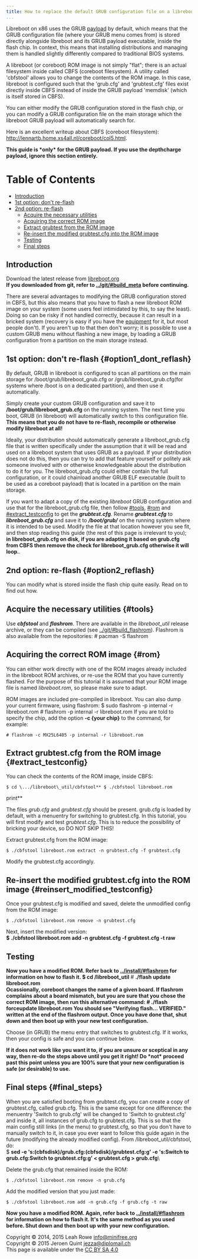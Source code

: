 ```yaml
---
title: How to replace the default GRUB configuration file on a libreboot system 
...
```


Libreboot on x86 uses the GRUB
[payload](http://www.coreboot.org/Payloads#GRUB_2) by default, which
means that the GRUB configuration file (where your GRUB menu comes from)
is stored directly alongside libreboot and its GRUB payload executable,
inside the flash chip. In context, this means that installing
distributions and managing them is handled slightly differently compared
to traditional BIOS systems.

A libreboot (or coreboot) ROM image is not simply "flat"; there is an
actual filesystem inside called CBFS (coreboot filesystem). A utility
called 'cbfstool' allows you to change the contents of the ROM image.
In this case, libreboot is configured such that the 'grub.cfg' and
'grubtest.cfg' files exist directly inside CBFS instead of inside the
GRUB payload 'memdisk' (which is itself stored in CBFS).

You can either modify the GRUB configuration stored in the flash chip,
or you can modify a GRUB configuration file on the main storage which
the libreboot GRUB payload will automatically search for.

Here is an excellent writeup about CBFS (coreboot filesystem):
<http://lennartb.home.xs4all.nl/coreboot/col5.html>.

**This guide is \*only\* for the GRUB payload. If you use the
depthcharge payload, ignore this section entirely.**

Table of Contents
=================

-   [Introduction](#introduction)
-   [1st option: don't re-flash](#option1_dont_reflash)
-   [2nd option: re-flash](#option2_reflash)
    -   [Acquire the necessary utilities](#tools)
    -   [Acquiring the correct ROM image](#rom)
    -   [Extract grubtest from the ROM image](#extract_testconfig)
    -   [Re-insert the modified grubtest.cfg into the ROM
        image](#reinsert_modified_testconfig)
    -   [Testing](#testing)
    -   [Final steps](#final_steps)

Introduction
------------

Download the latest release from [libreboot.org](/)\
**If you downloaded from git, refer to
[../git/\#build\_meta](../git/#build_meta) before continuing.**

There are several advantages to modifying the GRUB configuration stored
in CBFS, but this also means that you have to flash a new libreboot ROM
image on your system (some users feel intimidated by this, to say the
least). Doing so can be risky if not handled correctly, because it can
result in a bricked system (recovery is easy if you have the
[equipment](../install/bbb_setup.md) for it, but most people don't).
If you aren't up to that then don't worry; it is possible to use a
custom GRUB menu without flashing a new image, by loading a GRUB
configuration from a partition on the main storage instead.

1st option: don't re-flash {#option1_dont_reflash}
---------------------------

By default, GRUB in libreboot is configured to scan all partitions on
the main storage for /boot/grub/libreboot\_grub.cfg or
/grub/libreboot\_grub.cfg(for systems where /boot is on a dedicated
partition), and then use it automatically.

Simply create your custom GRUB configuration and save it to
**/boot/grub/libreboot\_grub.cfg** on the running system. The next time
you boot, GRUB (in libreboot) will automatically switch to this
configuration file. **This means that you do not have to re-flash,
recompile or otherwise modify libreboot at all!**

Ideally, your distribution should automatically generate a
libreboot\_grub.cfg file that is written specifically under the
assumption that it will be read and used on a libreboot system that uses
GRUB as a payload. If your distribution does not do this, then you can
try to add that feature yourself or politely ask someone involved with
or otherwise knowledgeable about the distribution to do it for you. The
libreboot\_grub.cfg could either contain the full configuration, or it
could chainload another GRUB ELF executable (built to be used as a
coreboot payload) that is located in a partition on the main storage.

If you want to adapt a copy of the existing *libreboot* GRUB
configuration and use that for the libreboot\_grub.cfg file, then follow
[\#tools](#tools), [\#rom](#rom) and
[\#extract\_testconfig](#extract_testconfig) to get the
***grubtest.cfg***. Rename ***grubtest.cfg*** to
***libreboot\_grub.cfg*** and save it to ***/boot/grub/*** on the
running system where it is intended to be used. Modify the file at that
location however you see fit, and then stop reading this guide (the rest
of this page is irrelevant to you); **in libreboot\_grub.cfg on disk, if
you are adapting it based on grub.cfg from CBFS then remove the check
for libreboot\_grub.cfg otherwise it will loop.**.

2nd option: re-flash {#option2_reflash}
--------------------

You can modify what is stored inside the flash chip quite easily. Read
on to find out how.

Acquire the necessary utilities {#tools}
-------------------------------

Use ***cbfstool*** and ***flashrom***. There are available in the
*libreboot\_util* release archive, or they can be compiled (see
[../git/\#build\_flashrom](../git/#build_flashrom)). Flashrom is also
available from the repositories:
    # pacman -S flashrom

Acquiring the correct ROM image {#rom}
-------------------------------

You can either work directly with one of the ROM images already included
in the libreboot ROM archives, or re-use the ROM that you have currently
flashed. For the purpose of this tutorial it is assumed that your ROM
image file is named *libreboot.rom*, so please make sure to adapt.

ROM images are included pre-compiled in libreboot. You can also dump
your current firmware, using flashrom:
    $ sudo flashrom -p internal -r libreboot.rom
    # flashrom -p internal -r libreboot.rom
If you are told to specify the chip, add the option **-c {your chip}**
to the command, for example:

    # flashrom -c MX25L6405 -p internal -r libreboot.rom

Extract grubtest.cfg from the ROM image {#extract_testconfig}
---------------------------------------

You can check the contents of the ROM image, inside CBFS:

    $ cd \.../libreboot\_util/cbfstool** $ ./cbfstool libreboot.rom
print**

The files *grub.cfg* and *grubtest.cfg* should be present. grub.cfg is
loaded by default, with a menuentry for switching to grubtest.cfg. In
this tutorial, you will first modify and test *grubtest.cfg*. This is to
reduce the possibility of bricking your device, so DO NOT SKIP THIS!

Extract grubtest.cfg from the ROM image:

    $ ./cbfstool libreboot.rom extract -n grubtest.cfg -f grubtest.cfg

Modify the grubtest.cfg accordingly.

Re-insert the modified grubtest.cfg into the ROM image {#reinsert_modified_testconfig}
------------------------------------------------------

Once your grubtest.cfg is modified and saved, delete the unmodified
config from the ROM image:

    $ ./cbfstool libreboot.rom remove -n grubtest.cfg

Next, insert the modified version:\
**\$ ./cbfstool libreboot.rom add -n grubtest.cfg -f grubtest.cfg -t
raw**

Testing
-------

**Now you have a modified ROM. Refer back to
[../install/\#flashrom](../install/#flashrom) for information on how to
flash it.
    $ cd /libreboot\_util** \# **./flash update libreboot.rom\
Ocassionally, coreboot changes the name of a given board. If flashrom
complains about a board mismatch, but you are sure that you chose the
correct ROM image, then run this alternative command:
    # ./flash forceupdate libreboot.rom
You should see **"Verifying flash\... VERIFIED."** written at the end
of the flashrom output. Once you have done that, shut down and then boot
up with your new test configuration.**

Choose (in GRUB) the menu entry that switches to grubtest.cfg. If it
works, then your config is safe and you can continue below.

**If it does not work like you want it to, if you are unsure or
sceptical in any way, then re-do the steps above until you get it right!
Do \*not\* proceed past this point unless you are 100% sure that your
new configuration is safe (or desirable) to use.**

Final steps {#final_steps}
-----------

When you are satisfied booting from grubtest.cfg, you can create a copy
of grubtest.cfg, called grub.cfg. This is the same except for one
difference: the menuentry 'Switch to grub.cfg' will be changed to
'Switch to grubtest.cfg' and inside it, all instances of grub.cfg to
grubtest.cfg. This is so that the main config still links (in the menu)
to grubtest.cfg, so that you don't have to manually switch to it, in
case you ever want to follow this guide again in the future (modifying
the already modified config). From /libreboot\_util/cbfstool, do:\
\$ **sed -e 's:(cbfsdisk)/grub.cfg:(cbfsdisk)/grubtest.cfg:g' -e
's:Switch to grub.cfg:Switch to grubtest.cfg:g' < grubtest.cfg >
grub.cfg**\

Delete the grub.cfg that remained inside the ROM:

    $ ./cbfstool libreboot.rom remove -n grub.cfg

Add the modified version that you just made:

    $ ./cbfstool libreboot.rom add -n grub.cfg -f grub.cfg -t raw

**Now you have a modified ROM. Again, refer back to
[../install/\#flashrom](../install/#flashrom) for information on how to
flash it. It's the same method as you used before. Shut down and then
boot up with your new configuration.**

Copyright © 2014, 2015 Leah Rowe <info@minifree.org>\
Copyright © 2015 Jeroen Quint <jezza@diplomail.ch>\
This page is available under the [CC BY SA 4.0](../cc-by-sa-4.0.txt)

